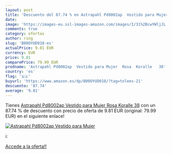 ```yaml
---
layout: post
title: 'Descuento del 87.74 % en Astrapahl Pd8002ap  Vestido para Mujer  '
date: 
image: 'https://images-eu.ssl-images-amazon.com/images/I/31%2BcwYWljJL._SL200_.jpg'
comments: true
category: ofertas
author: ring
slug: 'B00OYUD018-es'
actualPrice: 9.81 EUR
currency: EUR
price: 9.81
comparePrice: 79.99 EUR
prodname: 'Astrapahl Pd8002ap  Vestido para Mujer  Rosa  Koralle   38'
country: 'es'
flag: '🇪🇸'
buyurl: 'https://www.amazon.es/dp/B00OYUD018/?tag=tolees-21'
descuento: '87.74'
average: '9.81'
---
```


Tienes [Astrapahl Pd8002ap  Vestido para Mujer  Rosa  Koralle   38](https://www.amazon.es/dp/B00OYUD018/?tag=tolees-21) con un 87.74 % de descuento con precio de oferta de 9.81 EUR (original: 79.99 EUR) en el siguiente enlace!

[![Astrapahl Pd8002ap  Vestido para Mujer  ](https://images-eu.ssl-images-amazon.com/images/I/31%2BcwYWljJL._SL200_.jpg)](https://www.amazon.es/dp/B00OYUD018/?tag=tolees-21)

ℹ️:


[Accede a la oferta!!](https://www.amazon.es/dp/B00OYUD018/?tag=tolees-21)
